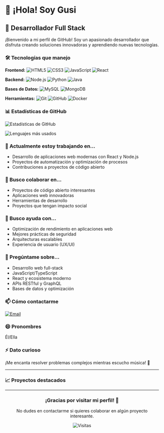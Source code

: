 # 👋 ¡Hola! Soy Gusi

## 🚀 Desarrollador Full Stack

¡Bienvenido a mi perfil de GitHub! Soy un apasionado desarrollador que disfruta creando soluciones innovadoras y aprendiendo nuevas tecnologías.

### 🛠️ Tecnologías que manejo

**Frontend:**
![HTML5](https://img.shields.io/badge/HTML5-E34F26?style=for-the-badge&logo=html5&logoColor=white)
![CSS3](https://img.shields.io/badge/CSS3-1572B6?style=for-the-badge&logo=css3&logoColor=white)
![JavaScript](https://img.shields.io/badge/JavaScript-F7DF1E?style=for-the-badge&logo=javascript&logoColor=black)
![React](https://img.shields.io/badge/React-20232A?style=for-the-badge&logo=react&logoColor=61DAFB)

**Backend:**
![Node.js](https://img.shields.io/badge/Node.js-43853D?style=for-the-badge&logo=node.js&logoColor=white)
![Python](https://img.shields.io/badge/Python-3776AB?style=for-the-badge&logo=python&logoColor=white)
![Java](https://img.shields.io/badge/Java-ED8B00?style=for-the-badge&logo=openjdk&logoColor=white)

**Bases de Datos:**
![MySQL](https://img.shields.io/badge/MySQL-00000F?style=for-the-badge&logo=mysql&logoColor=white)
![MongoDB](https://img.shields.io/badge/MongoDB-4EA94B?style=for-the-badge&logo=mongodb&logoColor=white)

**Herramientas:**
![Git](https://img.shields.io/badge/Git-F05032?style=for-the-badge&logo=git&logoColor=white)
![GitHub](https://img.shields.io/badge/GitHub-100000?style=for-the-badge&logo=github&logoColor=white)
![Docker](https://img.shields.io/badge/Docker-2496ED?style=for-the-badge&logo=docker&logoColor=white)

### 📊 Estadísticas de GitHub

![Estadísticas de GitHub](https://github-readme-stats.vercel.app/api?username=Gusi-ui&show_icons=true&theme=radical)

![Lenguajes más usados](https://github-readme-stats.vercel.app/api/top-langs/?username=Gusi-ui&layout=compact&theme=radical)

### 🔭 Actualmente estoy trabajando en...

- Desarrollo de aplicaciones web modernas con React y Node.js
- Proyectos de automatización y optimización de procesos
- Contribuciones a proyectos de código abierto

### 👯 Busco colaborar en...

- Proyectos de código abierto interesantes
- Aplicaciones web innovadoras
- Herramientas de desarrollo
- Proyectos que tengan impacto social

### 🤔 Busco ayuda con...

- Optimización de rendimiento en aplicaciones web
- Mejores prácticas de seguridad
- Arquitecturas escalables
- Experiencia de usuario (UX/UI)

### 💬 Pregúntame sobre...

- Desarrollo web full-stack
- JavaScript/TypeScript
- React y ecosistema moderno
- APIs RESTful y GraphQL
- Bases de datos y optimización

### 📫 Cómo contactarme

[![Email](https://img.shields.io/badge/Email-D14836?style=for-the-badge&logo=gmail&logoColor=white)](mailto:info@gusi.dev)

### 😄 Pronombres

Él/Ella

### ⚡ Dato curioso

¡Me encanta resolver problemas complejos mientras escucho música! 🎵

---

### 📈 Proyectos destacados

---

<div align="center">
  <h3>¡Gracias por visitar mi perfil! 👋</h3>
  <p>No dudes en contactarme si quieres colaborar en algún proyecto interesante.</p>
  
  ![Visitas](https://komarev.com/ghpvc/?username=Gusi-ui&color=brightgreen)
</div>
